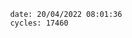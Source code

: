 

                date: 20/04/2022 08:01:36
                cycles: 17460

                         